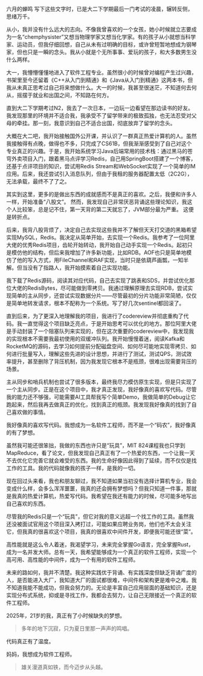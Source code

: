 ﻿六月的蝉鸣
写下这些文字时，已是大二下学期最后一门考试的凌晨，辗转反侧，思绪万千。

从小，我并没有什么远大的志向。不像我曾喜欢的一个女孩，她小时候就立志要成为一名“chemphysister”又想当物理学家又想当化学家。有的孩子从小就想当科学家、运动员，但我仔细回想，自己从未有过明确的目标，或许曾短暂地想成为钢琴家，但也只是一瞬的念头。我从小就是个无所事事、爱玩的孩子，和大多数男生没什么两样。

大一，我懵懵懂懂地进入了软件工程专业。虽然很小的时候曾对编程产生过兴趣，书架里至今还留着《C++从入门到精通》和《Java从入门到精通》这两本书，但我从未真正思考过自己将来想做什么。大一的时候，我甚至很迷茫，不知道何去何从，摇摆于就业和出国之间，不知路在何方。

直到大二下学期考过N2，我去了一次日本，一边玩一边看望在那边读书的好友。我发现那里的环境并不适合我，我承受不了留学带来的极致孤独，也无法忍受对父母的牵挂。那一刻，我意识到自己不适合出国，彻底放弃了留学的念头。

大概在大二吧，我开始接触国外公开课，并认识了一群真正热爱计算机的人。虽然我接触得有点晚，做得也不多，只完成了CS61B，但我渐渐感受到了自己对这个专业真正的兴趣。于是，我开始系统学习Java后端常用的技术栈：通过黑马的苍穹外卖项目入门，跟着黑马点评学习Redis，自己用SpringBoot搭建了一个博客，还基于点评项目的知识，尝试用Redis Stream和WebSocket实现了一个简单的IM应用。后来，我还尝试引入消息队列，但由于我租的服务器配置太低（2C2G），无法承载，最终不了了之。

其实到这里，更多的是做出东西的成就感而不是真正的喜欢。之后，我便和许多人一样，开始准备“八股文”。
然而，我发现自己非常厌恶背诵这些理论知识，我这个人比较笨，总是记不住，第一天背的第二天就忘了，JVM部分最为严重。
这便是转折点。

后来，我背八股背烦了，决定自己去实现这些我并不了解但天天打交道的黑箱希望实现MySQL，Redis。我决定从简单开始，去实现一个Redis。我参考了一位阿里大佬的优秀Redis项目，齿轮开始转动，我开始自己动手实现一个Redis。起初只是模仿他的结构，但后来我增加了许多新功能，比如RDB。AOF也只是简单地模仿了他的写入方式，用FileChannel和RAF实现，当时只是依葫芦画瓢，一知半解。但当没有了指路人，我开始摸索着自己实现功能。

我下载了Redis源码，阅读其对应代码，自己去实现了跳表和SDS，并尝试优化那位大佬的RedisBytes，尽可能做到零拷贝。我通过理解原理去实现RDB，尝试实现简单的主从同步，还尝试实现数据分片——尽管最初的分片功能非常简陋，仅仅是简单地转发请求，根本不配称为一个系统。写了好几次sentinel都回滚了。

直到后来，为了更深入地理解我的项目，我进行了codereview并彻底重构了代码。我一直觉得这个项目缺乏亮点，于是开始思考可以优化的地方。那位阿里大佬是手动封装了一个阻塞队列来实现的，但在这次重要的codereview中，我发现我的实现根本不需要我最初使用的双缓冲队列。我开始慢慢着迷，阅读Kafka和RocketMQ的源码，去学习如何提前分配磁盘空间、如何尽可能地实现零拷贝、如何进行批量写入，理解这些先进的设计思想，并进行了测试，测试QPS，测试效率提升，甚至删除了背压机制，因为我发现它根本不是瓶颈，很难出现需要背压的场景。

主从同步和哨兵机制也尝试了很多版本，最终我尽力模仿原生实现，但是只实现了一个主从同步。正是在这个项目中，我才真正发现，我好像真的喜欢写代码。尽管我的能力还不够强，可能需要AI工具帮我写个简单Demo，我做简单的Debug让它跑起来，然后我再去做真正的优化，找到真正的瓶颈。我发现我好像真的找到了自己喜欢做的事情。

我好像真的喜欢写代码。我想成为一名软件工程师，而不是一个“码农”，我好像真的有了梦想。

虽然我可能还很笨拙，我做的东西也许只是“玩具”，MIT 824课程我也只学到MapReduce，看了论文，但我发现自己真正有了一个热爱的东西，一个让我一天不去优化它完善它就会难受的东西。我的生命好像因此得到了延续，而不仅仅是找工作的工具。我的代码就像我的孩子一样，是我的一切。

现在回过头来看，我也和朋友聊过，我不知道如果当初没有选择计算机专业，我会变成什么样，会多么浑浑噩噩，我真的还会拥有梦想吗？但我只知道一件事，那就是我真的热爱计算机，热爱写代码。我希望在我还有能力的时候，尽可能多地写出自己喜欢的东西。

尽管我的Redis只是一个“玩具”，但它对我的意义远超一个找工作的工具。虽然我还没被面试官用这个项目深入拷打过，可能如果应聘业务岗，他们也不太会关注它，但我真的很喜欢这个项目，我真的很喜欢中间件开发，即便我可能还很“菜”。

高性能就是这么令人着迷，我渴望学习，未来完全掌握Go语言，完全掌握Rust，成为一名并发大师。总有一天，我希望能够成为一个真正的软件工程师，实现一个高可用、高性能的中间件，成为一个有用的软件工程师。

未来的路如何，我并不清楚。我这种实践优于背诵、有实践深度但缺乏背诵广度的人，是否能进入大厂，我知道大厂的面试都很难，中间件和架构更是难中之难。我不知道我能不能成功，但我会努力的。无论是丰富自己应用层面的基础知识，还是实现分布式系统，抑或是寻找工作，我都会去努力，让自己无限接近一个真正的软件工程师。

2025年，21岁的我，真正有了小时候缺失的梦想。
>多年的地下沉寂，只为夏日里那一声声的鸣唱。

代码真正有了温度。

妈妈，我想成为软件工程师。

>雄关漫道真如铁，而今迈步从头越。